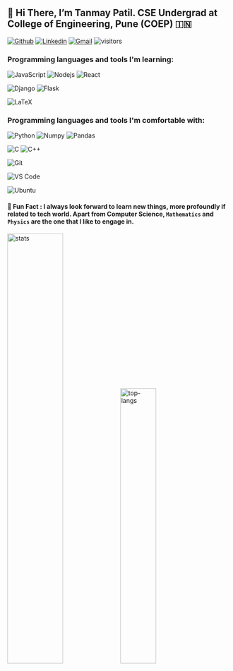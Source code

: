 ## 👋 Hi There, I’m Tanmay Patil. CSE Undergrad at College of Engineering, Pune (COEP) :india:

[![Github](https://img.shields.io/badge/-Github-000?style=flat&logo=Github&logoColor=white)](https://github.com/TanmayPatil23)
[![Linkedin](https://img.shields.io/badge/-LinkedIn-blue?style=flat&logo=Linkedin&logoColor=white)](https://in.linkedin.com/in/tanmay-patil-0785501b4)
[![Gmail](https://img.shields.io/badge/-Gmail-c14438?style=flat&logo=Gmail&logoColor=white)](mailto:patilts19.comp@coep.ac.in)
![visitors](https://visitor-badge.laobi.icu/badge?page_id=TanmayPatil23.TanmayPatil23)


### Programming languages and tools I'm learning:
![JavaScript](https://img.shields.io/badge/-JavaScript-%23F7DF1C?style=flat-square&logo=javascript&logoColor=000000&color=F7DF1E)
![Nodejs](https://img.shields.io/badge/-Nodejs-black?style=flat-square&logo=Node.js&logoColor=00d632)
![React](https://img.shields.io/badge/-React-%23282C34?style=flat-square&logo=react)

![Django](https://img.shields.io/badge/-Django-336791?style=flat-square&logo=django&color=092E20)
![Flask](https://img.shields.io/badge/-Flask-E10098?style=flat-square&logo=flask&logoColor=ffffff&color=000000)


![LaTeX](https://img.shields.io/badge/-LaTeX-008080?style=flat-square&logo=latex&logoColor=ffffff)


### Programming languages and tools I'm comfortable with:

![Python](https://img.shields.io/badge/-Python-3776AB?style=flat-square&logo=python&logoColor=ffffff)
![Numpy](https://img.shields.io/badge/-numpy-E10098?style=flat-square&logo=numpy&logoColor=ffffff&color=013243)
![Pandas](https://img.shields.io/badge/-pandas-E10098?style=flat-square&logo=pandas&logoColor=ffffff&color=150458)

![C](https://img.shields.io/badge/-C%20\(Programming%20Language\)-CC342D?style=flat-square&logo=C&logoColor=ffe8e8)
![C++](https://img.shields.io/badge/-++-%23F7DF1C?style=flat-square&logo=C&logoColor=ffffff&color=00599c)

![Git](https://img.shields.io/badge/-Git-black?style=flat-square&logo=git&&logoColor=ffffff&color=F05032)

![VS Code](https://img.shields.io/badge/-VS%20Code-007ACC?style=flat-square&logo=visual-studio-code&logoColor=ffffff)

![Ubuntu](https://img.shields.io/badge/-Ubuntu-A81D33?style=flat-square&logo=ubuntu&logoColor=ffffff&color=E95420)

#### 👀 Fun Fact : I always look forward to learn new things, more profoundly if related to tech world. Apart from Computer Science, `Mathematics` and `Physics` are the one that I like to engage in.  

<p>
<img src="https://github-readme-stats.vercel.app/api?username=TanmayPatil23&show_icons=true&count_private=true&include_all_commits=true" alt="stats" width="50%"/>

<img src="https://github-readme-stats.vercel.app/api/top-langs/?username=TanmayPatil23&layout=compact&count_private=true&hide=Jupyter%20Notebook" alt="top-langs" width="40%" height="auto"/>
</p>
